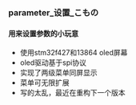 ### parameter_设置_こもの

#### 用来设置参数的小玩意

+ 使用stm32f427和13864 oled屏幕
+ oled驱动基于spi协议
+ 实现了两级菜单同屏显示
+ 菜单可无限扩展
+ 写的太乱，最近在重构下一个版本

